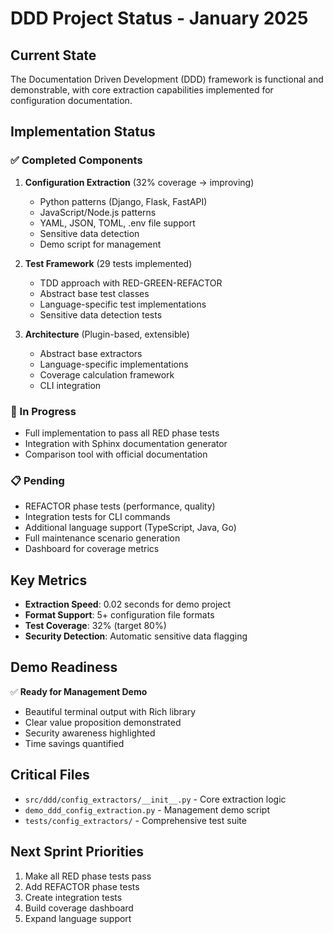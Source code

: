 # DDD Project Status - January 2025

## Current State
The Documentation Driven Development (DDD) framework is functional and demonstrable, with core extraction capabilities implemented for configuration documentation.

## Implementation Status

### ✅ Completed Components
1. **Configuration Extraction** (32% coverage → improving)
   - Python patterns (Django, Flask, FastAPI)
   - JavaScript/Node.js patterns
   - YAML, JSON, TOML, .env file support
   - Sensitive data detection
   - Demo script for management

2. **Test Framework** (29 tests implemented)
   - TDD approach with RED-GREEN-REFACTOR
   - Abstract base test classes
   - Language-specific test implementations
   - Sensitive data detection tests

3. **Architecture** (Plugin-based, extensible)
   - Abstract base extractors
   - Language-specific implementations
   - Coverage calculation framework
   - CLI integration

### 🔄 In Progress
- Full implementation to pass all RED phase tests
- Integration with Sphinx documentation generator
- Comparison tool with official documentation

### 📋 Pending
- REFACTOR phase tests (performance, quality)
- Integration tests for CLI commands
- Additional language support (TypeScript, Java, Go)
- Full maintenance scenario generation
- Dashboard for coverage metrics

## Key Metrics
- **Extraction Speed**: 0.02 seconds for demo project
- **Format Support**: 5+ configuration file formats
- **Test Coverage**: 32% (target 80%)
- **Security Detection**: Automatic sensitive data flagging

## Demo Readiness
✅ **Ready for Management Demo**
- Beautiful terminal output with Rich library
- Clear value proposition demonstrated
- Security awareness highlighted
- Time savings quantified

## Critical Files
- `src/ddd/config_extractors/__init__.py` - Core extraction logic
- `demo_ddd_config_extraction.py` - Management demo script
- `tests/config_extractors/` - Comprehensive test suite

## Next Sprint Priorities
1. Make all RED phase tests pass
2. Add REFACTOR phase tests
3. Create integration tests
4. Build coverage dashboard
5. Expand language support